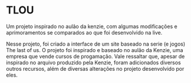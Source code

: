 # TLOU
Um projeto inspirado no aulão da kenzie, com algumas modificações e aprimoramentos se comparados ao que foi desenvolvido na live.

Nesse projeto, foi criado a interface de um site baseado na serie (e jogos) The last of us.
O projeto foi inspirado e baseado no aulão da Kenzie, uma empresa que vende cursos de progamação.
Vale ressaltar que, apesar de inspirado no arquivo produzido pela Kenzie, foram adicionados diversos outros recursos, além de diversas alterações no projeto desenvolvido por eles.
